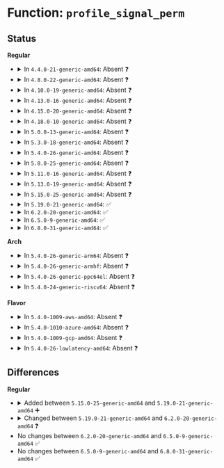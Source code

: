 # Function: <code>profile_signal_perm</code>

## Status
<b>Regular</b>
<ul>
<li>
<details>
<summary>In <code>4.4.0-21-generic-amd64</code>: Absent ❓</summary>

```json
{
  "name": "profile_signal_perm",
  "collision_type": "Unique Static",
  "inline_type": "Selective",
  "funcs": [
    {
      "addr": 18446744071582481856,
      "name": "profile_signal_perm",
      "external": false,
      "loc": "security/apparmor/ipc.c:188",
      "file": "security/apparmor/ipc.c",
      "inline": "not declared, inlined",
      "caller_inline": [
        "security/apparmor/ipc.c:aa_may_signal",
        "security/apparmor/ipc.c:aa_may_signal"
      ],
      "caller_func": [
        "security/apparmor/ipc.c:aa_may_signal",
        "security/apparmor/ipc.c:aa_may_signal"
      ]
    }
  ],
  "symbols": [
    {
      "addr": 18446744071582481856,
      "name": "profile_signal_perm.part.2",
      "section": ".text",
      "bind": "STB_LOCAL",
      "size": 194
    }
  ]
}
```
</details>
</li>
<li>
<details>
<summary>In <code>4.8.0-22-generic-amd64</code>: Absent ❓</summary>

```json
{
  "name": "profile_signal_perm",
  "collision_type": "Unique Static",
  "inline_type": "Selective",
  "funcs": [
    {
      "addr": 18446744071582715648,
      "name": "profile_signal_perm",
      "external": false,
      "loc": "security/apparmor/ipc.c:188",
      "file": "security/apparmor/ipc.c",
      "inline": "not declared, inlined",
      "caller_inline": [
        "security/apparmor/ipc.c:aa_may_signal",
        "security/apparmor/ipc.c:aa_may_signal"
      ],
      "caller_func": [
        "security/apparmor/ipc.c:aa_may_signal",
        "security/apparmor/ipc.c:aa_may_signal",
        "security/apparmor/ipc.c:aa_may_signal"
      ]
    }
  ],
  "symbols": [
    {
      "addr": 18446744071582714560,
      "name": "profile_signal_perm.part.2",
      "section": ".text",
      "bind": "STB_LOCAL",
      "size": 194
    }
  ]
}
```
</details>
</li>
<li>
<details>
<summary>In <code>4.10.0-19-generic-amd64</code>: Absent ❓</summary>

```json
{
  "name": "profile_signal_perm",
  "collision_type": "Unique Static",
  "inline_type": "Selective",
  "funcs": [
    {
      "addr": 18446744071582810240,
      "name": "profile_signal_perm",
      "external": false,
      "loc": "security/apparmor/ipc.c:188",
      "file": "security/apparmor/ipc.c",
      "inline": "not declared, inlined",
      "caller_inline": [
        "security/apparmor/ipc.c:aa_may_signal",
        "security/apparmor/ipc.c:aa_may_signal"
      ],
      "caller_func": [
        "security/apparmor/ipc.c:aa_may_signal",
        "security/apparmor/ipc.c:aa_may_signal",
        "security/apparmor/ipc.c:aa_may_signal"
      ]
    }
  ],
  "symbols": [
    {
      "addr": 18446744071582809152,
      "name": "profile_signal_perm.part.2",
      "section": ".text",
      "bind": "STB_LOCAL",
      "size": 194
    }
  ]
}
```
</details>
</li>
<li>
<details>
<summary>In <code>4.13.0-16-generic-amd64</code>: Absent ❓</summary>

```json
{
  "name": "profile_signal_perm",
  "collision_type": "Unique Static",
  "inline_type": "Selective",
  "funcs": [
    {
      "addr": 18446744071582898285,
      "name": "profile_signal_perm",
      "external": false,
      "loc": "security/apparmor/ipc.c:190",
      "file": "security/apparmor/ipc.c",
      "inline": "not declared, inlined",
      "caller_inline": [
        "security/apparmor/ipc.c:aa_may_signal",
        "security/apparmor/ipc.c:aa_may_signal"
      ],
      "caller_func": [
        "security/apparmor/ipc.c:aa_may_signal",
        "security/apparmor/ipc.c:aa_may_signal"
      ]
    }
  ],
  "symbols": [
    {
      "addr": 18446744071582896416,
      "name": "profile_signal_perm.part.0",
      "section": ".text",
      "bind": "STB_LOCAL",
      "size": 194
    }
  ]
}
```
</details>
</li>
<li>
<details>
<summary>In <code>4.15.0-20-generic-amd64</code>: Absent ❓</summary>

```json
{
  "name": "profile_signal_perm",
  "collision_type": "Unique Static",
  "inline_type": "Selective",
  "funcs": [
    {
      "addr": 18446744071583056488,
      "name": "profile_signal_perm",
      "external": false,
      "loc": "security/apparmor/ipc.c:190",
      "file": "security/apparmor/ipc.c",
      "inline": "not declared, inlined",
      "caller_inline": [
        "security/apparmor/ipc.c:aa_may_signal",
        "security/apparmor/ipc.c:aa_may_signal"
      ],
      "caller_func": [
        "security/apparmor/ipc.c:aa_may_signal",
        "security/apparmor/ipc.c:aa_may_signal"
      ]
    }
  ],
  "symbols": [
    {
      "addr": 18446744071583055008,
      "name": "profile_signal_perm.part.0",
      "section": ".text",
      "bind": "STB_LOCAL",
      "size": 173
    }
  ]
}
```
</details>
</li>
<li>
<details>
<summary>In <code>4.18.0-10-generic-amd64</code>: Absent ❓</summary>

```json
{
  "name": "profile_signal_perm",
  "collision_type": "Unique Static",
  "inline_type": "Selective",
  "funcs": [
    {
      "addr": 18446744071583257414,
      "name": "profile_signal_perm",
      "external": false,
      "loc": "security/apparmor/ipc.c:190",
      "file": "security/apparmor/ipc.c",
      "inline": "not declared, inlined",
      "caller_inline": [
        "security/apparmor/ipc.c:aa_may_signal",
        "security/apparmor/ipc.c:aa_may_signal"
      ],
      "caller_func": [
        "security/apparmor/ipc.c:aa_may_signal",
        "security/apparmor/ipc.c:aa_may_signal"
      ]
    }
  ],
  "symbols": [
    {
      "addr": 18446744071583255968,
      "name": "profile_signal_perm.part.0",
      "section": ".text",
      "bind": "STB_LOCAL",
      "size": 173
    }
  ]
}
```
</details>
</li>
<li>
<details>
<summary>In <code>5.0.0-13-generic-amd64</code>: Absent ❓</summary>

```json
{
  "name": "profile_signal_perm",
  "collision_type": "Unique Static",
  "inline_type": "Selective",
  "funcs": [
    {
      "addr": 18446744071583375158,
      "name": "profile_signal_perm",
      "external": false,
      "loc": "security/apparmor/ipc.c:191",
      "file": "security/apparmor/ipc.c",
      "inline": "not declared, inlined",
      "caller_inline": [
        "security/apparmor/ipc.c:aa_may_signal",
        "security/apparmor/ipc.c:aa_may_signal"
      ],
      "caller_func": [
        "security/apparmor/ipc.c:aa_may_signal",
        "security/apparmor/ipc.c:aa_may_signal"
      ]
    }
  ],
  "symbols": [
    {
      "addr": 18446744071583373712,
      "name": "profile_signal_perm.part.0",
      "section": ".text",
      "bind": "STB_LOCAL",
      "size": 173
    }
  ]
}
```
</details>
</li>
<li>
<details>
<summary>In <code>5.3.0-18-generic-amd64</code>: Absent ❓</summary>

```json
{
  "name": "profile_signal_perm",
  "collision_type": "Unique Static",
  "inline_type": "Selective",
  "funcs": [
    {
      "addr": 18446744071583562054,
      "name": "profile_signal_perm",
      "external": false,
      "loc": "security/apparmor/ipc.c:187",
      "file": "security/apparmor/ipc.c",
      "inline": "not declared, inlined",
      "caller_inline": [
        "security/apparmor/ipc.c:aa_may_signal",
        "security/apparmor/ipc.c:aa_may_signal"
      ],
      "caller_func": [
        "security/apparmor/ipc.c:aa_may_signal",
        "security/apparmor/ipc.c:aa_may_signal"
      ]
    }
  ],
  "symbols": [
    {
      "addr": 18446744071583560608,
      "name": "profile_signal_perm.part.0",
      "section": ".text",
      "bind": "STB_LOCAL",
      "size": 175
    }
  ]
}
```
</details>
</li>
<li>
<details>
<summary>In <code>5.4.0-26-generic-amd64</code>: Absent ❓</summary>

```json
{
  "name": "profile_signal_perm",
  "collision_type": "Unique Static",
  "inline_type": "Selective",
  "funcs": [
    {
      "addr": 18446744071583667782,
      "name": "profile_signal_perm",
      "external": false,
      "loc": "security/apparmor/ipc.c:187",
      "file": "security/apparmor/ipc.c",
      "inline": "not declared, inlined",
      "caller_inline": [
        "security/apparmor/ipc.c:aa_may_signal",
        "security/apparmor/ipc.c:aa_may_signal"
      ],
      "caller_func": [
        "security/apparmor/ipc.c:aa_may_signal",
        "security/apparmor/ipc.c:aa_may_signal"
      ]
    }
  ],
  "symbols": [
    {
      "addr": 18446744071583666336,
      "name": "profile_signal_perm.part.0",
      "section": ".text",
      "bind": "STB_LOCAL",
      "size": 175
    }
  ]
}
```
</details>
</li>
<li>
<details>
<summary>In <code>5.8.0-25-generic-amd64</code>: Absent ❓</summary>

```json
{
  "name": "profile_signal_perm",
  "collision_type": "Unique Static",
  "inline_type": "Selective",
  "funcs": [
    {
      "addr": 18446744071584029974,
      "name": "profile_signal_perm",
      "external": false,
      "loc": "security/apparmor/ipc.c:187",
      "file": "security/apparmor/ipc.c",
      "inline": "not declared, inlined",
      "caller_inline": [
        "security/apparmor/ipc.c:aa_may_signal",
        "security/apparmor/ipc.c:aa_may_signal"
      ],
      "caller_func": [
        "security/apparmor/ipc.c:aa_may_signal",
        "security/apparmor/ipc.c:aa_may_signal"
      ]
    }
  ],
  "symbols": [
    {
      "addr": 18446744071584028496,
      "name": "profile_signal_perm.part.0",
      "section": ".text",
      "bind": "STB_LOCAL",
      "size": 173
    }
  ]
}
```
</details>
</li>
<li>
<details>
<summary>In <code>5.11.0-16-generic-amd64</code>: Absent ❓</summary>

```json
{
  "name": "profile_signal_perm",
  "collision_type": "Unique Static",
  "inline_type": "Selective",
  "funcs": [
    {
      "addr": 18446744071584149302,
      "name": "profile_signal_perm",
      "external": false,
      "loc": "security/apparmor/ipc.c:187",
      "file": "security/apparmor/ipc.c",
      "inline": "not declared, inlined",
      "caller_inline": [
        "security/apparmor/ipc.c:aa_may_signal",
        "security/apparmor/ipc.c:aa_may_signal"
      ],
      "caller_func": [
        "security/apparmor/ipc.c:aa_may_signal",
        "security/apparmor/ipc.c:aa_may_signal"
      ]
    }
  ],
  "symbols": [
    {
      "addr": 18446744071584148480,
      "name": "profile_signal_perm.part.0",
      "section": ".text",
      "bind": "STB_LOCAL",
      "size": 173
    }
  ]
}
```
</details>
</li>
<li>
<details>
<summary>In <code>5.13.0-19-generic-amd64</code>: Absent ❓</summary>

```json
{
  "name": "profile_signal_perm",
  "collision_type": "Unique Static",
  "inline_type": "Selective",
  "funcs": [
    {
      "addr": 18446744071584176422,
      "name": "profile_signal_perm",
      "external": false,
      "loc": "security/apparmor/ipc.c:187",
      "file": "security/apparmor/ipc.c",
      "inline": "not declared, inlined",
      "caller_inline": [
        "security/apparmor/ipc.c:aa_may_signal",
        "security/apparmor/ipc.c:aa_may_signal"
      ],
      "caller_func": [
        "security/apparmor/ipc.c:aa_may_signal",
        "security/apparmor/ipc.c:aa_may_signal"
      ]
    }
  ],
  "symbols": [
    {
      "addr": 18446744071584175600,
      "name": "profile_signal_perm.part.0",
      "section": ".text",
      "bind": "STB_LOCAL",
      "size": 173
    }
  ]
}
```
</details>
</li>
<li>
<details>
<summary>In <code>5.15.0-25-generic-amd64</code>: Absent ❓</summary>

```json
{
  "name": "profile_signal_perm",
  "collision_type": "Unique Static",
  "inline_type": "Selective",
  "funcs": [
    {
      "addr": 18446744071584561417,
      "name": "profile_signal_perm",
      "external": false,
      "loc": "security/apparmor/ipc.c:187",
      "file": "security/apparmor/ipc.c",
      "inline": "not declared, inlined",
      "caller_inline": [
        "security/apparmor/ipc.c:aa_may_signal",
        "security/apparmor/ipc.c:aa_may_signal"
      ],
      "caller_func": [
        "security/apparmor/ipc.c:aa_may_signal",
        "security/apparmor/ipc.c:aa_may_signal"
      ]
    }
  ],
  "symbols": [
    {
      "addr": 18446744071584560592,
      "name": "profile_signal_perm.part.0",
      "section": ".text",
      "bind": "STB_LOCAL",
      "size": 173
    }
  ]
}
```
</details>
</li>
<li>
<details>
<summary>In <code>5.19.0-21-generic-amd64</code>: ✅</summary>

```c
int profile_signal_perm(struct aa_profile * profile, struct aa_label * peer, u32 request, struct common_audit_data * sa)
```

```json
{
  "name": "profile_signal_perm",
  "collision_type": "Unique Static",
  "inline_type": "No",
  "funcs": [
    {
      "addr": 18446744071585205344,
      "name": "profile_signal_perm",
      "external": false,
      "loc": "security/apparmor/ipc.c:80",
      "file": "security/apparmor/ipc.c",
      "inline": "seen, unknown",
      "caller_inline": [],
      "caller_func": [
        "security/apparmor/ipc.c:aa_may_signal",
        "security/apparmor/ipc.c:aa_may_signal"
      ]
    }
  ],
  "symbols": [
    {
      "addr": 18446744071585205344,
      "name": "profile_signal_perm",
      "section": ".text",
      "bind": "STB_LOCAL",
      "size": 264
    }
  ]
}
```
</details>
</li>
<li>
<details>
<summary>In <code>6.2.0-20-generic-amd64</code>: ✅</summary>

```c
int profile_signal_perm(const struct cred * cred, struct aa_profile * profile, struct aa_label * peer, u32 request, struct apparmor_audit_data * ad)
```

```json
{
  "name": "profile_signal_perm",
  "collision_type": "Unique Static",
  "inline_type": "No",
  "funcs": [
    {
      "addr": 18446744071585937088,
      "name": "profile_signal_perm",
      "external": false,
      "loc": "security/apparmor/ipc.c:81",
      "file": "security/apparmor/ipc.c",
      "inline": "seen, unknown",
      "caller_inline": [],
      "caller_func": [
        "security/apparmor/ipc.c:aa_may_signal",
        "security/apparmor/ipc.c:aa_may_signal"
      ]
    }
  ],
  "symbols": [
    {
      "addr": 18446744071585937088,
      "name": "profile_signal_perm",
      "section": ".text",
      "bind": "STB_LOCAL",
      "size": 269
    }
  ]
}
```
</details>
</li>
<li>
<details>
<summary>In <code>6.5.0-9-generic-amd64</code>: ✅</summary>

```c
int profile_signal_perm(const struct cred * cred, struct aa_profile * profile, struct aa_label * peer, u32 request, struct apparmor_audit_data * ad)
```

```json
{
  "name": "profile_signal_perm",
  "collision_type": "Unique Static",
  "inline_type": "No",
  "funcs": [
    {
      "addr": 18446744071586169504,
      "name": "profile_signal_perm",
      "external": false,
      "loc": "security/apparmor/ipc.c:81",
      "file": "security/apparmor/ipc.c",
      "inline": "seen, unknown",
      "caller_inline": [],
      "caller_func": [
        "security/apparmor/ipc.c:aa_may_signal",
        "security/apparmor/ipc.c:aa_may_signal"
      ]
    }
  ],
  "symbols": [
    {
      "addr": 18446744071586169504,
      "name": "profile_signal_perm",
      "section": ".text",
      "bind": "STB_LOCAL",
      "size": 275
    }
  ]
}
```
</details>
</li>
<li>
<details>
<summary>In <code>6.8.0-31-generic-amd64</code>: ✅</summary>

```c
int profile_signal_perm(const struct cred * cred, struct aa_profile * profile, struct aa_label * peer, u32 request, struct apparmor_audit_data * ad)
```

```json
{
  "name": "profile_signal_perm",
  "collision_type": "Unique Static",
  "inline_type": "No",
  "funcs": [
    {
      "addr": 18446744071586420736,
      "name": "profile_signal_perm",
      "external": false,
      "loc": "security/apparmor/ipc.c:81",
      "file": "security/apparmor/ipc.c",
      "inline": "seen, unknown",
      "caller_inline": [],
      "caller_func": [
        "security/apparmor/ipc.c:aa_may_signal",
        "security/apparmor/ipc.c:aa_may_signal"
      ]
    }
  ],
  "symbols": [
    {
      "addr": 18446744071586420736,
      "name": "profile_signal_perm",
      "section": ".text",
      "bind": "STB_LOCAL",
      "size": 272
    }
  ]
}
```
</details>
</li>
</ul>
<b>Arch</b>
<ul>
<li>
<details>
<summary>In <code>5.4.0-26-generic-arm64</code>: Absent ❓</summary>

```json
{
  "name": "profile_signal_perm",
  "collision_type": "Unique Static",
  "inline_type": "Selective",
  "funcs": [
    {
      "addr": 18446603336495461256,
      "name": "profile_signal_perm",
      "external": false,
      "loc": "security/apparmor/ipc.c:187",
      "file": "security/apparmor/ipc.c",
      "inline": "not declared, inlined",
      "caller_inline": [
        "security/apparmor/ipc.c:aa_may_signal",
        "security/apparmor/ipc.c:aa_may_signal"
      ],
      "caller_func": [
        "security/apparmor/ipc.c:aa_may_signal",
        "security/apparmor/ipc.c:aa_may_signal"
      ]
    }
  ],
  "symbols": [
    {
      "addr": 18446603336495459656,
      "name": "profile_signal_perm.part.0",
      "section": ".text",
      "bind": "STB_LOCAL",
      "size": 196
    }
  ]
}
```
</details>
</li>
<li>
<details>
<summary>In <code>5.4.0-26-generic-armhf</code>: Absent ❓</summary>

```json
{
  "name": "profile_signal_perm",
  "collision_type": "Unique Static",
  "inline_type": "Selective",
  "funcs": [
    {
      "addr": 3228828136,
      "name": "profile_signal_perm",
      "external": false,
      "loc": "security/apparmor/ipc.c:187",
      "file": "security/apparmor/ipc.c",
      "inline": "not declared, inlined",
      "caller_inline": [
        "security/apparmor/ipc.c:aa_may_signal",
        "security/apparmor/ipc.c:aa_may_signal"
      ],
      "caller_func": [
        "security/apparmor/ipc.c:aa_may_signal",
        "security/apparmor/ipc.c:aa_may_signal"
      ]
    }
  ],
  "symbols": [
    {
      "addr": 3228826548,
      "name": "profile_signal_perm.part.0",
      "section": ".text",
      "bind": "STB_LOCAL",
      "size": 196
    }
  ]
}
```
</details>
</li>
<li>
<details>
<summary>In <code>5.4.0-26-generic-ppc64el</code>: Absent ❓</summary>

```json
{
  "name": "profile_signal_perm",
  "collision_type": "Unique Static",
  "inline_type": "Selective",
  "funcs": [
    {
      "addr": 13835058055289513248,
      "name": "profile_signal_perm",
      "external": false,
      "loc": "security/apparmor/ipc.c:187",
      "file": "security/apparmor/ipc.c",
      "inline": "not declared, inlined",
      "caller_inline": [
        "security/apparmor/ipc.c:aa_may_signal",
        "security/apparmor/ipc.c:aa_may_signal"
      ],
      "caller_func": [
        "security/apparmor/ipc.c:aa_may_signal",
        "security/apparmor/ipc.c:aa_may_signal"
      ]
    }
  ],
  "symbols": [
    {
      "addr": 13835058055289511088,
      "name": "profile_signal_perm.part.0",
      "section": ".text",
      "bind": "STB_LOCAL",
      "size": 244
    }
  ]
}
```
</details>
</li>
<li>
<details>
<summary>In <code>5.4.0-24-generic-riscv64</code>: Absent ❓</summary>

```json
{
  "name": "profile_signal_perm",
  "collision_type": "Unique Static",
  "inline_type": "Selective",
  "funcs": [
    {
      "addr": 18446743936274649260,
      "name": "profile_signal_perm",
      "external": false,
      "loc": "security/apparmor/ipc.c:187",
      "file": "security/apparmor/ipc.c",
      "inline": "not declared, inlined",
      "caller_inline": [
        "security/apparmor/ipc.c:aa_may_signal",
        "security/apparmor/ipc.c:aa_may_signal"
      ],
      "caller_func": [
        "security/apparmor/ipc.c:aa_may_signal",
        "security/apparmor/ipc.c:aa_may_signal"
      ]
    }
  ],
  "symbols": [
    {
      "addr": 18446743936274648602,
      "name": "profile_signal_perm.part.0",
      "section": ".text",
      "bind": "STB_LOCAL",
      "size": 144
    }
  ]
}
```
</details>
</li>
</ul>
<b>Flavor</b>
<ul>
<li>
<details>
<summary>In <code>5.4.0-1009-aws-amd64</code>: Absent ❓</summary>

```json
{
  "name": "profile_signal_perm",
  "collision_type": "Unique Static",
  "inline_type": "Selective",
  "funcs": [
    {
      "addr": 18446744071583636518,
      "name": "profile_signal_perm",
      "external": false,
      "loc": "security/apparmor/ipc.c:187",
      "file": "security/apparmor/ipc.c",
      "inline": "not declared, inlined",
      "caller_inline": [
        "security/apparmor/ipc.c:aa_may_signal",
        "security/apparmor/ipc.c:aa_may_signal"
      ],
      "caller_func": [
        "security/apparmor/ipc.c:aa_may_signal",
        "security/apparmor/ipc.c:aa_may_signal"
      ]
    }
  ],
  "symbols": [
    {
      "addr": 18446744071583635072,
      "name": "profile_signal_perm.part.0",
      "section": ".text",
      "bind": "STB_LOCAL",
      "size": 175
    }
  ]
}
```
</details>
</li>
<li>
<details>
<summary>In <code>5.4.0-1010-azure-amd64</code>: Absent ❓</summary>

```json
{
  "name": "profile_signal_perm",
  "collision_type": "Unique Static",
  "inline_type": "Selective",
  "funcs": [
    {
      "addr": 18446744071583573574,
      "name": "profile_signal_perm",
      "external": false,
      "loc": "security/apparmor/ipc.c:187",
      "file": "security/apparmor/ipc.c",
      "inline": "not declared, inlined",
      "caller_inline": [
        "security/apparmor/ipc.c:aa_may_signal",
        "security/apparmor/ipc.c:aa_may_signal"
      ],
      "caller_func": [
        "security/apparmor/ipc.c:aa_may_signal",
        "security/apparmor/ipc.c:aa_may_signal"
      ]
    }
  ],
  "symbols": [
    {
      "addr": 18446744071583572128,
      "name": "profile_signal_perm.part.0",
      "section": ".text",
      "bind": "STB_LOCAL",
      "size": 175
    }
  ]
}
```
</details>
</li>
<li>
<details>
<summary>In <code>5.4.0-1009-gcp-amd64</code>: Absent ❓</summary>

```json
{
  "name": "profile_signal_perm",
  "collision_type": "Unique Static",
  "inline_type": "Selective",
  "funcs": [
    {
      "addr": 18446744071583620294,
      "name": "profile_signal_perm",
      "external": false,
      "loc": "security/apparmor/ipc.c:187",
      "file": "security/apparmor/ipc.c",
      "inline": "not declared, inlined",
      "caller_inline": [
        "security/apparmor/ipc.c:aa_may_signal",
        "security/apparmor/ipc.c:aa_may_signal"
      ],
      "caller_func": [
        "security/apparmor/ipc.c:aa_may_signal",
        "security/apparmor/ipc.c:aa_may_signal"
      ]
    }
  ],
  "symbols": [
    {
      "addr": 18446744071583618848,
      "name": "profile_signal_perm.part.0",
      "section": ".text",
      "bind": "STB_LOCAL",
      "size": 175
    }
  ]
}
```
</details>
</li>
<li>
<details>
<summary>In <code>5.4.0-26-lowlatency-amd64</code>: Absent ❓</summary>

```json
{
  "name": "profile_signal_perm",
  "collision_type": "Unique Static",
  "inline_type": "Selective",
  "funcs": [
    {
      "addr": 18446744071583718358,
      "name": "profile_signal_perm",
      "external": false,
      "loc": "security/apparmor/ipc.c:187",
      "file": "security/apparmor/ipc.c",
      "inline": "not declared, inlined",
      "caller_inline": [
        "security/apparmor/ipc.c:aa_may_signal",
        "security/apparmor/ipc.c:aa_may_signal"
      ],
      "caller_func": [
        "security/apparmor/ipc.c:aa_may_signal",
        "security/apparmor/ipc.c:aa_may_signal"
      ]
    }
  ],
  "symbols": [
    {
      "addr": 18446744071583716912,
      "name": "profile_signal_perm.part.0",
      "section": ".text",
      "bind": "STB_LOCAL",
      "size": 175
    }
  ]
}
```
</details>
</li>
</ul>

## Differences
<b>Regular</b>
<ul>
<li>
<details>
<summary>Added between <code>5.15.0-25-generic-amd64</code> and <code>5.19.0-21-generic-amd64</code> ➕</summary>

```c
int profile_signal_perm(struct aa_profile * profile, struct aa_label * peer, u32 request, struct common_audit_data * sa)
```
</details>
</li>
<li>
<details>
<summary>Changed between <code>5.19.0-21-generic-amd64</code> and <code>6.2.0-20-generic-amd64</code> ❓</summary>
<ul>
<li>
<b>Param added. </b>
<code>const struct cred * cred</code>
</li>
<li>
<b>Param added. </b>
<code>struct apparmor_audit_data * ad</code>
</li>
<li>
<b>Param removed. </b>
<code>struct common_audit_data * sa</code>
</li>
<li>
<b>Param reordered. </b>
<code>profile, peer, request, sa</code> ➡️ <code>cred, profile, peer, request, ad</code>
</li>
</ul>
</details>
</li>
<li>
No changes between <code>6.2.0-20-generic-amd64</code> and <code>6.5.0-9-generic-amd64</code> ✅
</li>
<li>
No changes between <code>6.5.0-9-generic-amd64</code> and <code>6.8.0-31-generic-amd64</code> ✅
</li>
</ul>
